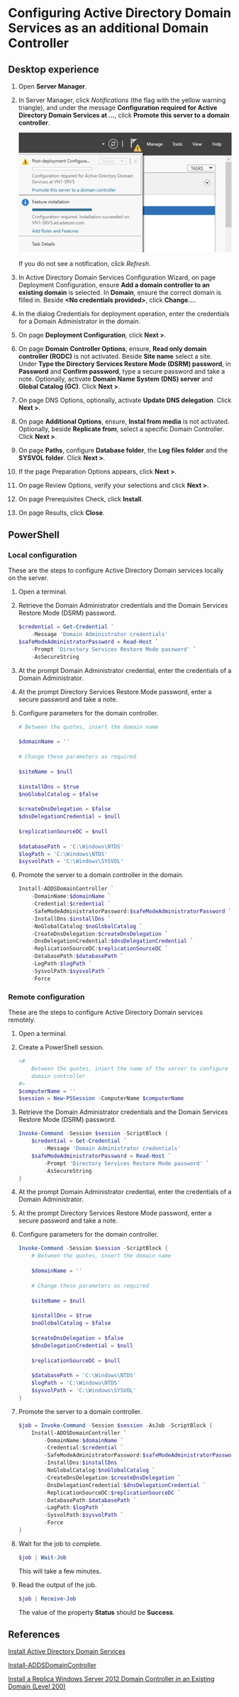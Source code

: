 # Configuring Active Directory Domain Services as an additional Domain Controller

## Desktop experience

1. Open **Server Manager**.
1. In Server Manager, click *Notifications* (the flag with the yellow warning triangle), and under the message **Configuration required for Active Directory Domain Services at ...**, click **Promote this server to a domain controller**.

    ![Active Directory Domain Services post-deployment configuration notification](../../images/Active-Directory-Domain-Services-Post-Deployment-Configuration.png)

    If you do not see a notification, click *Refresh*.

1. In Active Directory Domain Services Configuration Wizard, on page Deployment Configuration, ensure **Add a domain controller to an existing domain** is selected. In **Domain**, ensure the correct domain is filled in. Beside **\<No credentials provided\>**, click **Change...**.
1. In the dialog Credentials for deployment operation, enter the credentials for a Domain Administrator in the domain.
1. On page **Deployment Configuration**, click **Next >**.
1. On page **Domain Controller Options**, ensure, **Read only domain controller (RODC)** is not activated. Beside **Site name** select a site. Under **Type the Directory Services Restore Mode (DSRM) password**, in **Password** and **Confirm password**, type a secure password and take a note. Optionally, activate **Domain Name System (DNS) server** and **Global Catalog (GC)**. Click **Next >**.
1. On page DNS Options, optionally, activate **Update DNS delegation**. Click **Next >**.
1. On page **Additional Options**, ensure, **Instal from media** is not activated. Optionally, beside **Replicate from**, select a specific Domain Controller. Click **Next >**.
1. On page **Paths**, configure **Database folder**, the **Log files folder** and the **SYSVOL folder**. Click **Next >**.
1. If the page Preparation Options appears, click **Next >**.
1. On page Review Options, verify your selections and click **Next >**.
1. On page Prerequisites Check, click **Install**.
1. On page Results, click **Close**.

## PowerShell

### Local configuration

These are the steps to configure Active Directory Domain services locally on the server.

1. Open a terminal.
1. Retrieve the Domain Administrator credentials and the Domain Services Restore Mode (DSRM) password.

    ```powershell
    $credential = Get-Credential `
        -Message 'Domain Administrator credentials'
    $safeModeAdministratorPassword = Read-Host `
        -Prompt 'Directory Services Restore Mode password' `
        -AsSecureString
    ```

1. At the prompt Domain Administrator credential, enter the credentials of a Domain Administrator.
1. At the prompt Directory Services Restore Mode password, enter a secure password and take a note.
1. Configure parameters for the domain controller.

    ```powershell
    # Between the quotes, insert the domain name

    $domainName = ''

    # Change these parameters as required

    $siteName = $null

    $installDns = $true
    $noGlobalCatalog = $false

    $createDnsDelegation = $false
    $dnsDelegationCredential = $null

    $replicationSourceDC = $null

    $databasePath = 'C:\Windows\NTDS'
    $logPath = 'C:\Windows\NTDS'
    $sysvolPath = 'C:\Windows\SYSVOL'
    ```

1. Promote the server to a domain controller in the domain.

    ```powershell
    Install-ADDSDomainController `
        -DomainName:$domainName `
        -Credential:$credential `
        -SafeModeAdministratorPassword:$safeModeAdministratorPassword `
        -InstallDns:$installDns `
        -NoGlobalCatalog:$noGlobalCatalog `
        -CreateDnsDelegation:$createDnsDelegation `
        -DnsDelegationCredential:$dnsDelegationCredential `
        -ReplicationSourceDC:$replicationSourceDC `
        -DatabasePath:$databasePath `
        -LogPath:$logPath `
        -SysvolPath:$sysvolPath `
        -Force
    ```

### Remote configuration

These are the steps to configure Active Directory Domain services remotely.

1. Open a terminal.
1. Create a PowerShell session.

    ```powershell
    <#
        Between the quotes, insert the name of the server to configure as
        domain controller
    #>
    $computerName = ''
    $session = New-PSSession -ComputerName $computerName
    ```

1. Retrieve the Domain Administrator credentials and the Domain Services Restore Mode (DSRM) password.

    ```powershell
    Invoke-Command -Session $session -ScriptBlock {
        $credential = Get-Credential `
            -Message 'Domain Administrator credentials'
        $safeModeAdministratorPassword = Read-Host `
            -Prompt 'Directory Services Restore Mode password' `
            -AsSecureString
    }
    ```

1. At the prompt Domain Administrator credential, enter the credentials of a Domain Administrator.
1. At the prompt Directory Services Restore Mode password, enter a secure password and take a note.
1. Configure parameters for the domain controller.

    ```powershell
    Invoke-Command -Session $session -ScriptBlock {
        # Between the quotes, insert the domain name

        $domainName = ''

        # Change these parameters as required

        $siteName = $null

        $installDns = $true
        $noGlobalCatalog = $false

        $createDnsDelegation = $false
        $dnsDelegationCredential = $null

        $replicationSourceDC = $null

        $databasePath = 'C:\Windows\NTDS'
        $logPath = 'C:\Windows\NTDS'
        $sysvolPath = 'C:\Windows\SYSVOL'
    }
    ```

1. Promote the server to a domain controller.

    ```powershell
    $job = Invoke-Command -Session $session -AsJob -ScriptBlock {
        Install-ADDSDomainController `
            -DomainName:$domainName `
            -Credential:$credential `
            -SafeModeAdministratorPassword:$safeModeAdministratorPassword `
            -InstallDns:$installDns `
            -NoGlobalCatalog:$noGlobalCatalog `
            -CreateDnsDelegation:$createDnsDelegation `
            -DnsDelegationCredential:$dnsDelegationCredential `
            -ReplicationSourceDC:$replicationSourceDC `
            -DatabasePath:$databasePath `
            -LogPath:$logPath `
            -SysvolPath:$sysvolPath `
            -Force
    }
    ```

1. Wait for the job to complete.

    ```powershell
    $job | Wait-Job
    ```

    This will take a few minutes.

1. Read the output of the job.

    ```powershell
    $job | Receive-Job
    ```

    The value of the property **Status** should be **Success**.

## References

[Install Active Directory Domain Services](https://learn.microsoft.com/en-us/windows-server/identity/ad-ds/deploy/install-active-directory-domain-services--level-100-)

[Install-ADDSDomainController](https://learn.microsoft.com/en-us/powershell/module/addsdeployment/install-addsdomaincontroller?view=windowsserver2025-ps)

[Install a Replica Windows Server 2012 Domain Controller in an Existing Domain (Level 200)](https://learn.microsoft.com/en-us/windows-server/identity/ad-ds/deploy/install-a-replica-windows-server-2012-domain-controller-in-an-existing-domain--level-200-)